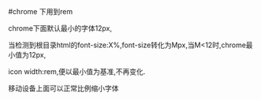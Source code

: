 #chrome 下用到rem 
<p>chrome下面默认最小的字体12px,</p>
<p>当检测到根目录html的font-size:X%,font-size转化为Mpx,当M<12时,chrome最小值为12px,</p>
<p>icon width:rem,便以最小值为基准,不再变化.</p>
<p>移动设备上面可以正常比例缩小字体</p>



